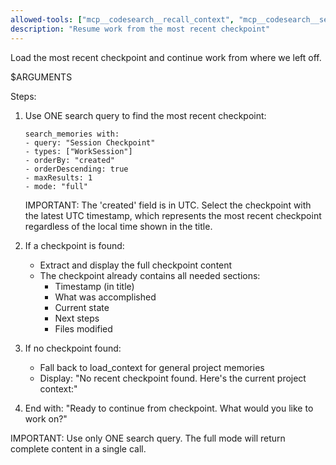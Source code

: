 ```yaml
---
allowed-tools: ["mcp__codesearch__recall_context", "mcp__codesearch__search_memories", "mcp__codesearch__load_context", "mcp__codesearch__unified_memory"]
description: "Resume work from the most recent checkpoint"
---
```


Load the most recent checkpoint and continue work from where we left off.

$ARGUMENTS

Steps:
1. Use ONE search query to find the most recent checkpoint:
   ```
   search_memories with:
   - query: "Session Checkpoint"
   - types: ["WorkSession"] 
   - orderBy: "created"
   - orderDescending: true
   - maxResults: 1
   - mode: "full"
   ```
   
   IMPORTANT: The 'created' field is in UTC. Select the checkpoint with the latest UTC timestamp, 
   which represents the most recent checkpoint regardless of the local time shown in the title.

2. If a checkpoint is found:
   - Extract and display the full checkpoint content
   - The checkpoint already contains all needed sections:
     - Timestamp (in title)
     - What was accomplished
     - Current state
     - Next steps
     - Files modified

3. If no checkpoint found:
   - Fall back to load_context for general project memories
   - Display: "No recent checkpoint found. Here's the current project context:"

4. End with: "Ready to continue from checkpoint. What would you like to work on?"

IMPORTANT: Use only ONE search query. The full mode will return complete content in a single call.